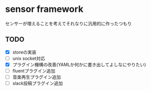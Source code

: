 # sensor framework

センサーが増えることを考えてそれなりに汎用的に作ったつもり  

## TODO  
- [x] storeの実装  
- [ ] unix socket対応  
- [x] プラグイン機構の改善(YAMLか何かに書き出してよしなにやりたい)  
- [ ] fluentプラグイン追加  
- [ ] 音楽再生プラグイン追加  
- [ ] slack投稿プラグイン追加  
